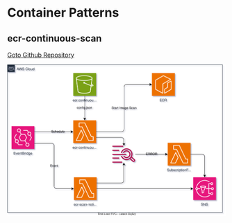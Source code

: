 # Container Patterns

## ecr-continuous-scan

[Goto Github Repository](../usecases/ecr-continuous-scan/)

![](./usecases/ecr-continuous-scan/overview.drawio.svg)
